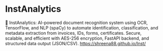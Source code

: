 # InstAnalytics
🚀 InstAnalytics: AI-powered document recognition system using OCR, TensorFlow, and NLP (spaCy) to automate identification, classification, and metadata extraction from invoices, IDs, forms, certificates. Secure, scalable, and efficient with AES-256 encryption, FastAPI backend, and structured data output (JSON/CSV).
https://shreena88.github.io/Inst/
